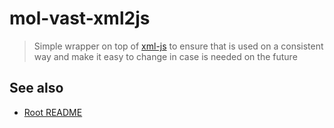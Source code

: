 # mol-vast-xml2js

> Simple wrapper on top of [xml-js]() to ensure that is used on a consistent way and make it easy to change in case is needed on the future

## See also
* [Root README](../../README.md)